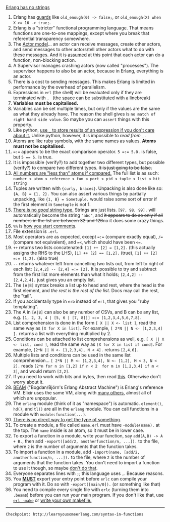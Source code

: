 [Erlang has no strings](http://learnyousomeerlang.com/starting-out-for-real)

1. Erlang has [guards](http://learnyousomeerlang.com/syntax-in-functions#guards-guards) like `old_enough(0) -> false;`, or `old_enough(X) when X >= 16 -> true;`.
1. Erlang is a "stricter" functional programming language. That means functions are one-to-one mappings, except where you break that referential transparency somewhere.
1. The [Actor model](https://en.wikipedia.org/wiki/Actor_model)... an actor can receive messages, create other actors, and send messages to other actors/tell other actors what to do with these messages. And it is [assumed](http://www.brianstorti.com/the-actor-model/) at this point that each actor can do a function, non-blocking action.
1. A Supervisor manages crashing actors (now called "processes"). The supervisor happens to also be an actor, because in Erlang, everything is an actor.
1. There is a cost to sending messages. This makes Erlang is limited in performance by the overhead of parallelism.
1. Expressions in `erl` (the shell) will be evaluated only if they are terminated with `. ` (the space can be substituted with a linebreak)
1. **Variables must be capitalised.**
1. Variables can be set multiple times, but only if the values are the same as what they already have. The reason the shell gives is `no match of right hand side value`. So maybe you can `assert` things with this property.
1. Like python, [use `_` to store results of an expression if you don't care about it.](http://learnyousomeerlang.com/starting-out-for-real) Unlike python, however, it is impossible to *read from* `_.`
1. Atoms are like ruby symbols, with the same names as values. **Atoms must not be capitalised.**
1. `=:=` appears to be the exact comparison operator. `5 =:= 5.0.` is false, but `5 == 5.` is true.
1. It is impossible (verify?) to add together two different types, but possible (verify?) to compare two different types. ~~It is just going to be false.~~
1. [All numbers are "less than" atoms if compared.](http://learnyousomeerlang.com/starting-out-for-real) The full list is as such: `number < atom < reference < fun < port < pid < tuple < list < bit string`
1. Tuples are written with `{curly, braces}`. Unpacking is also done like so: `{A, B} = {1, 2}.` You can also assert various things by partially unpacking, like `{1, B} = Sometuple.` would raise some sort of error if the first element in `Sometuple` is not 1.
1. [There is no *good* string type.](http://erlang.org/doc/reference_manual/typespec.html) Strings are just lists. `[97, 98, 99].` will automatically become the string `"abc"`, and ~~it appears to do so only if all numbers in the list are between 32 and 126~~no it does some crazy things.
1. `%%` is [how you start comments](https://github.com/rabbitmq/rabbitmq-server/blob/master/src/rabbit_alarm.erl).
1. File extension is `.erl`.
1. Most operators are as expected, except `=:=` (compare exactly equal), `/=` (compare not equivalent), and `=<`, which should have been `<=`.
1. `++` returns two lists concatenated: `[1] ++ [2] = [1,2].` (this actually assigns the RHS to the LHS), `[1] ++ [2] == [1,2].` (true), `[1] ++ [2] =:= [1,2].` (also true)
1. `--` returns whatever left from cancelling two lists out, from left to right of each list: `[2,4,2] -- [2,4] =:= [2].` It is possible to try and subtract from the first list more elements than what it holds; `[2,4,2] -- [2,4,2,4].` just gives you an empty list.
1. The `[A|B]` syntax breaks a list up to head and rest, where the head is the first element, and *the rest is the rest of the list*. Docs may call the rest, the "tail".
1. If you accidentally type in `erb` instead of `erl`, that gives you "ruby templating".
1. The A in `[A|B]` can also be any number of CSVs, and B can be any list, e.g. `[1, 2, 3, 4 | [5, 6 | [7, 8]]] =:= [1,2,3,4,5,6,7,8].`
1. List comprehension is done in the form `[ X || X <- list ]`, read the same way as `[X for X in list]`. For example, `[ 2*N || N <- [1,2,3,4] ].` returns a list with everything multiplied by 2.
1. Conditions can be attached to list comprehensions as well, e.g. `[ X || X <- list, cond ]`, read the same way as `[X for X in list if cond]`. For example, `[2*N || N <- [1,2,3,4], N < 4].` returns `[2,4,6]`.
1. Multiple lists and conditions can be used in the same list comprehension... `[ 2*N || M <- [1,2,3,4], N <- [1,2], M < 3, N < 2].` reads `[2*n for n in [1,2] if n < 2  for m in [1,2,3,4] if m < 3]`, and would return `[2,2]`.
1. If you need to work with bits and bytes, then read [this](http://learnyousomeerlang.com/starting-out-for-real#bit-syntax). Otherwise don't worry about it.
1. [BEAM](http://erlang.org/faq/implementations.html) ("Bogdan/Björn's Erlang Abstract Machine") is Erlang's reference VM. Elixir uses the same VM, along with [many others](https://github.com/llaisdy/beam_languages), almost all of which are unpopular.
1. The `erlang` module (think of it as "namespace") is automatic. `element()`, `hd()`, and `tl()` are all in the `erlang` module. You can call functions in a module with `module:function(...)`.
1. [There is no direct way to get the type of something](https://stackoverflow.com/a/28377262/1558430).
1. To create a module, a file called `name.erl` must have `-module(name).` at the top. The `name` inside is an atom, so it must be in lower case.
1. To export a function in a module, write your function, say `add(A,B) -> A + B.`, then add `-export([add/2, anotherfunction/n, ...]).` to the file, where `2` is the number of arguments that the function takes.
1. To import a function in a module, add `-import(name, [add/2, anotherfunction/n, ...]).` to the file, where `2` is the number of arguments that the function takes. You don't need to import a function to use it though, so maybe [don't do that](http://www.erlang.se/doc/programming_rules.shtml#HDR26).
1. Everyone separates lines with `;`; this language uses `,`. Because reasons.
1. You [**MUST**](https://www.thegeekstuff.com/2010/05/erlang-hello-world-example/) export your entry point before `erlc` can compile your program with it. Do so with `-export([main/0]).` (or something like that)
1. You need to compile every single file with `erlc` (turning them into `.beam`s) before you can run your main program. If you don't like that, use [`erl -make`](https://stackoverflow.com/a/2549026/1558430) or [write your own makefile.](https://stackoverflow.com/a/2549228/1558430)


---

    Checkpoint: http://learnyousomeerlang.com/syntax-in-functions
